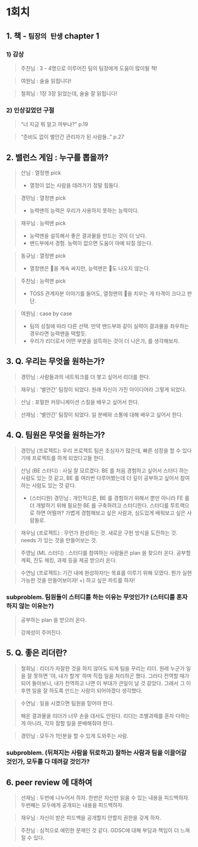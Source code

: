 # 1회치

## 1. 책 - `팀장의 탄생` chapter 1

### 1) 감상

> 주찬님 : 3 - 4명으로 이루어진 팀의 팀장에게 도움이 많이될 책!
> 

> 여원님 : 술술 읽힙니다!
> 

> 철희님 : 1장 3장 읽었는데, 술술 잘 읽힙니다!
> 

### 2) 인상깊었던 구절

> “너 지금 뭐 알고 까부냐?” p.19
> 

> “준비도 없이 별안간 관리자가 된 사람들..” p.27
> 

## 2. 밸런스 게임 : 누구를 뽑을까?

> 산님 : 열정맨 pick
> 
> - 열정이 없는 사람을 데려가기 정말 힘들다.

> 경민님 : 열정맨 pick
> 
> - 능력맨의 능력은 우리가 사용하지 못하는 능력이다.

> 재우님 : 능력맨 pick
> 
> - 능력맨을 설득해서 좋은 결과물을 만드는 것이 더 낫다.
> - 밴드부에서 경험. 능력이 없으면 도움이 아예 되질 않는다.

> 동규님 : 열정맨 pick
> 
> - 열정맨은 💩을 계속 싸지만, 능력맨은 💩도 나오지 않는다.

> 주찬님 : 능력맨 pick
> 
> - TOSS 관계자분 이야기를 들어도, 열정맨의 💩을 치우는 게 타격이 크다고 판단.

> 여원님 : case by case
> 
> - 팀의 성질에 따라 다른 선택. 만약 밴드부와 같이 실력이 결과물을 좌우하는 경우라면 능력맨을 택할듯.
> - 우리가 리더로서 어떤 부분을 설득하는 것이 더 나은가, 를 생각해보자.

## 3. Q. 우리는 무엇을 원하는가?

> 경민님 : 사람들과의 네트워크를 더 쌓고 싶어서 리더를 한다.
> 

> 재우님 : '별안간' 팀장이 되었다. 원래 자신이 가진 아이디어라 그렇게 되었다.
> 

> 산님 : 포멀한 커뮤니케이션 스킬을 배우고 싶어서 한다.
> 

> 선재님 : '별안간' 팀장이 되었다. 일 분배와 소통에 대해 배우고 싶어서 한다.
> 

## 4. Q. 팀원은 무엇을 원하는가?

> 경민님 (프로젝트): 우리 프로젝트 팀은 초심자가 많은데, 빠른 성장을 할 수 있다기에 프로젝트를 하게 되었다고들 한다.
> 

> 산님 (BE 스터디) : 사실 잘 모르겠다. BE 를 처음 경험하고 싶어서 스터디 하는 사람도 있는 것 같고, BE 를 여러번 다루어봤는데 더 깊이 공부하고 싶어서  참여하는 사람도 있는 것 같다.
> 
> - (스터디원) 경민님 : 개인적으론, BE 를 경험하기 위해서 뿐만 아니라 FE 를 더 개발하기 위해 필요한 BE 를 구축하려고 스터디한다. 스터디를 투트랙으로 하면 어떨까? 가볍게 경험해보고 싶은 사람과, 심도있게 배워보고 싶은 사람들로.

> 재우님 (프로젝트) : 무언가 완성하는 것. 새로운 구현 방식을 도전하는 것. needs 가 있는 것을 만들어보는 것.
> 

> 주영님 (ML 스터디) : 스터디를 참여하는 사람들은 plan 을 찾으러 온다. 공부할 계획, 진도 체킹, 과제 등을 제공 받으러 온다.
> 

> 수연님 (프로젝트): 기간 내에 완성하자!는 목표를 이루기 위해 모였다.
뭔가 실현 가능한 것을 만들어보이자!
+) 하고 싶은 파트를 하자!
> 

### subproblem. 팀원들이 스터디를 하는 이유는 무엇인가? (스터디를 혼자 하지 않는 이유는?)

> 공부하는 plan 을 받으러 온다.
> 
> 
> 강제성이 주어진다.
> 

## 5. Q. 좋은 리더란?

> 철희님 : 리더가 자잘한 것을 하지 않아도 되게 팀을 꾸리는 리더.
원래 누군가 일을 잘 못하면 '야, 내가 할게' 하며 직접 일을 처리하곤 했다.
그러다 전역할 때가 되어 돌아보니, 내가 전역하고 나면 이 부대가 큰일이 날 것 같았다.
그래서 그 이후엔 일을 잘 하도록 만드는 사람이 되어야겠다 생각했다.
> 

> 수연님 : 일을 시켰으면 팀원을 믿어야 한다.
> 
> 
> 해온 결과물을 리더가 너무 손을 대서도 안된다.
> 리더는 조별과제를 혼자 다하는게 아니라, 각자 잘할 일을 분배해줘야 한다.
> 

> 경민님 : 모두가 1인분을 할 수 있게 도와주는 사람.
> 

### subproblem. (뒤쳐지는 사람을 뒤로하고) 잘하는 사람과 팀을 이끌어갈 것인가, 모두를 다 데려갈 것인가?

## 6. peer review 에 대하여

> 선재님 : 두번에 나누어서 하자. 한번은 자신만 읽을 수 있는 내용을 피드백하자. 두번째는 모두에게 공개되는 내용을 피드백하자.
> 

> 재우님 : 자신이 받은 피드백을 공개할지 안할지 권한을 갖게 하자.
> 

> 주찬님 : 심적으로 예민한 문제인 것 같다. GDSC에 대해 부담과 책임이 더 느껴질 수 있다.
>